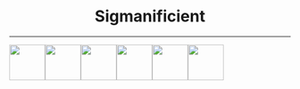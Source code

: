 <div align="center">
    <h1>Sigmanificient</h1>
    <hr>
    <div style="display:flex; align-content: space-evenly;">
        <img src="https://github.com/Sigmanificient/Sigmanificient/languages_icons/python.png" height="64px">
        <img src="https://github.com/Sigmanificient/Sigmanificient/languages_icons/python.png" height="64px">
        <img src="https://github.com/Sigmanificient/Sigmanificient/languages_icons/css.png" height="64px">
        <img src="https://github.com/Sigmanificient/Sigmanificient/languages_icons/php.png" height="64px">
        <img src="https://github.com/Sigmanificient/Sigmanificient/languages_icons/sql.png" height="64px">
        <img src="https://github.com/Sigmanificient/Sigmanificient/blob/master/languages_icons/cs.png" height="64px">
    </div>
</div>